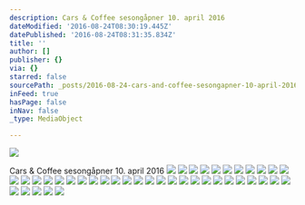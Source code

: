 ```yaml
---
description: Cars & Coffee sesongåpner 10. april 2016
dateModified: '2016-08-24T08:30:19.445Z'
datePublished: '2016-08-24T08:31:35.834Z'
title: ''
author: []
publisher: {}
via: {}
starred: false
sourcePath: _posts/2016-08-24-cars-and-coffee-sesongapner-10-april-2016.md
inFeed: true
hasPage: false
inNav: false
_type: MediaObject

---
```

![](https://the-grid-user-content.s3-us-west-2.amazonaws.com/18591aa8-992d-410a-bcbd-cb1f32f1310c.jpg)

Cars & Coffee sesongåpner 10\. april 2016
![](https://the-grid-user-content.s3-us-west-2.amazonaws.com/c53e46f8-623a-4fe6-9bef-76dd74a5cec9.jpg)
![](https://the-grid-user-content.s3-us-west-2.amazonaws.com/6c0f5618-bea2-4355-92ff-74746ba7a795.jpg)
![](https://the-grid-user-content.s3-us-west-2.amazonaws.com/0aed8f30-67de-4eb6-8b02-fc7cd2564e8e.jpg)
![](https://the-grid-user-content.s3-us-west-2.amazonaws.com/4405501e-2517-4774-9c1e-92c0bd93a175.jpg)
![](https://the-grid-user-content.s3-us-west-2.amazonaws.com/42d47076-b2d0-4ae1-9ba8-5d7d823bd50f.jpg)
![](https://the-grid-user-content.s3-us-west-2.amazonaws.com/7c75fe6f-1978-4604-9032-41dd4bc61bb2.jpg)
![](https://the-grid-user-content.s3-us-west-2.amazonaws.com/12e73749-213c-4a00-9303-f6330935651a.jpg)
![](https://the-grid-user-content.s3-us-west-2.amazonaws.com/306b61e4-aca8-4de9-92a3-e02279557272.jpg)
![](https://the-grid-user-content.s3-us-west-2.amazonaws.com/18e3098c-a0e2-452e-995e-3816dd6accbc.jpg)
![](https://the-grid-user-content.s3-us-west-2.amazonaws.com/f31a8208-ad65-4575-bd9a-bc00dd30b583.jpg)
![](https://the-grid-user-content.s3-us-west-2.amazonaws.com/c9824f79-7fb1-4e9d-8436-734c9ddda0a6.jpg)
![](https://the-grid-user-content.s3-us-west-2.amazonaws.com/9a06c593-70c9-4b58-91e1-01f449c4487d.jpg)
![](https://the-grid-user-content.s3-us-west-2.amazonaws.com/b9ada7db-ccda-4d55-99ed-c6a61d512221.jpg)
![](https://the-grid-user-content.s3-us-west-2.amazonaws.com/a4e2b91c-71ac-4c97-9d30-9dff96727391.jpg)
![](https://the-grid-user-content.s3-us-west-2.amazonaws.com/846b75b9-6b6d-4066-bea5-44b2171f8ffd.jpg)
![](https://the-grid-user-content.s3-us-west-2.amazonaws.com/99b890cc-189f-4b13-b362-0cb2b6db6c23.jpg)
![](https://the-grid-user-content.s3-us-west-2.amazonaws.com/828fe4aa-d936-4049-ab0e-a99a4838b33b.jpg)
![](https://the-grid-user-content.s3-us-west-2.amazonaws.com/88fd2f4c-6e7d-46af-8b25-a228f7d3c026.jpg)
![](https://the-grid-user-content.s3-us-west-2.amazonaws.com/d59da6e3-eb22-4879-8640-81f5812a862f.jpg)
![](https://the-grid-user-content.s3-us-west-2.amazonaws.com/4102e8f4-8db1-4dee-b6d5-4ba524c391b3.jpg)
![](https://the-grid-user-content.s3-us-west-2.amazonaws.com/f3a27ef2-bf8b-42e0-a752-0015b133c3fd.jpg)
![](https://the-grid-user-content.s3-us-west-2.amazonaws.com/df97e5c3-4414-4cbf-935a-84df150b7e12.jpg)
![](https://the-grid-user-content.s3-us-west-2.amazonaws.com/bc353785-9dd2-41b1-9e46-7c2d1e1ba78d.jpg)
![](https://the-grid-user-content.s3-us-west-2.amazonaws.com/4bf3d45f-f5bb-46b1-b5c5-c5b34d796484.jpg)
![](https://the-grid-user-content.s3-us-west-2.amazonaws.com/7025ec02-c848-4782-ad25-15539ece5364.jpg)
![](https://the-grid-user-content.s3-us-west-2.amazonaws.com/f9e69843-487b-45df-94bc-d5ae9148beec.jpg)
![](https://the-grid-user-content.s3-us-west-2.amazonaws.com/5cd7d4d4-eca9-47ef-8ccd-3812b8ca94d2.jpg)
![](https://the-grid-user-content.s3-us-west-2.amazonaws.com/37ba9a34-7a09-45e2-bd85-52792910e33c.jpg)
![](https://the-grid-user-content.s3-us-west-2.amazonaws.com/4b922c47-b438-4c7f-be00-ccea6790db9b.jpg)
![](https://the-grid-user-content.s3-us-west-2.amazonaws.com/e59456c2-49b3-4fbf-8200-bdeb1447d043.jpg)
![](https://the-grid-user-content.s3-us-west-2.amazonaws.com/92444c01-acda-4e2e-bfba-bbfa297a1476.jpg)
![](https://the-grid-user-content.s3-us-west-2.amazonaws.com/995e1f2f-cc7c-4874-9b12-f13621e01198.jpg)
![](https://the-grid-user-content.s3-us-west-2.amazonaws.com/b6188f0b-0b46-45f3-a63a-76924d8af701.jpg)
![](https://the-grid-user-content.s3-us-west-2.amazonaws.com/18eadd43-80c4-48d9-9346-7729b210aa33.jpg)
![](https://the-grid-user-content.s3-us-west-2.amazonaws.com/7a8227ef-16f2-4544-87a1-83531a6d0524.jpg)
![](https://the-grid-user-content.s3-us-west-2.amazonaws.com/cd77fc98-36a6-4c27-9d99-926b213479f9.jpg)
![](https://the-grid-user-content.s3-us-west-2.amazonaws.com/2d70aa74-ad7a-4d3d-bfc9-22d0cae70afa.jpg)
![](https://the-grid-user-content.s3-us-west-2.amazonaws.com/46312d45-35d7-4ea2-8622-b1f27ebb1547.jpg)
![](https://the-grid-user-content.s3-us-west-2.amazonaws.com/8e6ab5db-3623-41e9-bc24-bcbd6934a272.jpg)
![](https://the-grid-user-content.s3-us-west-2.amazonaws.com/d8d9d5b3-a9fe-4217-93d1-5904e4b3c81f.jpg)
![](https://the-grid-user-content.s3-us-west-2.amazonaws.com/ff2699e4-a62e-4a8e-be8d-4d1ec65f04fb.jpg)